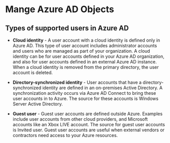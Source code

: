 # Mange Azure AD Objects

## Types of supported users in Azure AD
- **Cloud identity** - A user account with a cloud identity is defined only in Azure AD. This type of user account includes administrator accounts and users who are managed as part of your organization. A cloud identity can be for user accounts defined in your Azure AD organization, and also for user accounts defined in an external Azure AD instance. When a cloud identity is removed from the primary directory, the user account is deleted.

- **Directory-synchronized identity** - User accounts that have a directory-synchronized identity are defined in an on-premises Active Directory. A synchronization activity occurs via Azure AD Connect to bring these user accounts in to Azure. The source for these accounts is Windows Server Active Directory.

- **Guest user** - Guest user accounts are defined outside Azure. Examples include user accounts from other cloud providers, and Microsoft accounts like an Xbox LIVE account. The source for guest user accounts is Invited user. Guest user accounts are useful when external vendors or contractors need access to your Azure resources.

